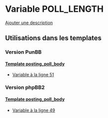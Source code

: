 # Variable POLL_LENGTH
[Ajouter une description](https://fa-tvars.appspot.com/var/POLL_LENGTH)

## Utilisations dans les templates

### Version PunBB

#### [Template posting_poll_body](punbb/posting_poll_body.md)
* [Variable &agrave; la ligne 51](../punbb/posting_poll_body.tpl#L51)

### Version phpBB2

#### [Template posting_poll_body](subsilver/posting_poll_body.md)
* [Variable &agrave; la ligne 49](../subsilver/posting_poll_body.tpl#L49)